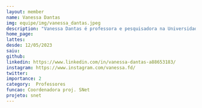```yaml
---
layout: member
name: Vanessa Dantas
img: equipe/img/vanessa_dantas.jpeg
description: "Vanessa Dantas é professora e pesquisadora na Universidade Federal da Paraíba, desde 2009. É mestre em informática e bacharela em Ciência da Computação pela Universidade Federal de Campina Grande. Professora universitária desde 2003, já atuou em diversos projetos de extensão e orientou vários alunos em trabalhos de conclusão de curso. É uma das criadoras do projeto IT Girls, que incentiva o ingresso e apoia a permanência de mulheres nos cursos superiores de tecnologia. Desde 2017, atua como Embaixadora do programa global Women Techmakers, criado pelo Google para fomentar comunidades de mulheres na tecnologia. É também organizadora geral do evento Mulher Tech Sim Senhor, o maior encontro de mulheres de tecnologia do Brasil. Em 2022, passou a atuar também no Laboratório de Engenharia de Software Aplicada - AYTY, orientando alunos em atividades junto a empresas de João Pessoa."
home_page: 
lattes: 
desde: 12/05/2023
saiu: 
github: 
linkedin: https://www.linkedin.com/in/vanessa-dantas-a88653183/
instagram: https://www.instagram.com/vanessa.fd/
twitter: 
importance: 2
category:  Professores
funcao: Coordenadora proj. SNet
projeto: snet
---
```

